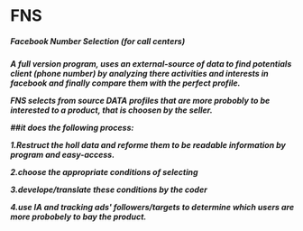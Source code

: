 # FNS
<h5 color="blue">Facebook Number Selection (for call centers)<h5/>

A full version program, uses an external-source of data to find potentials client (phone number) by analyzing there activities and interests in facebook and finally compare them with the perfect profile.

  FNS selects from source DATA profiles that are more probobly to be interested to a product, that is choosen by the seller.
  
   ##it does the following process:
  
  1.Restruct the holl data and reforme them to be readable information by program and easy-access.
  
  2.choose the appropriate conditions of selecting
  
  3.develope/translate these conditions by the coder
  
  4.use IA and tracking ads' followers/targets to determine which users are more probobely to bay the product.
